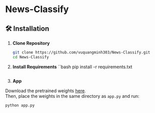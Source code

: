 # News-Classify
## 🛠 Installation

1. **Clone Repository**
   ```bash
   git clone https://github.com/vuquangminh303/News-Classify.git
   cd News-Classify
   ```
2. **Install Requirements**
  ``bash
   pip install -r requirements.txt
   ```
3. **App**

Download the pretrained weights [here](https://drive.google.com/uc?export=download&id=1iM5HKC6Fp4yRyuGZoPj47y2sJ14BMZT8).  
Then, place the weights in the same directory as `app.py` and run:

```bash
python app.py
```

